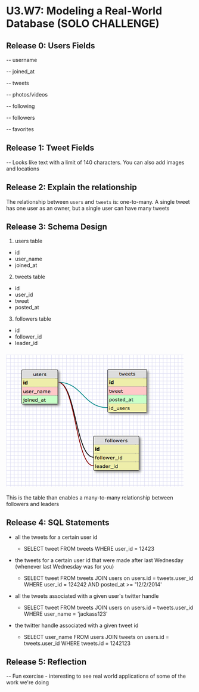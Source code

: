 # U3.W7: Modeling a Real-World Database (SOLO CHALLENGE)

## Release 0: Users Fields
-- username

-- joined_at

-- tweets

-- photos/videos

-- following

-- followers

-- favorites

<!-- Identify the fields Twitter collects data for -->

## Release 1: Tweet Fields
-- Looks like text with a limit of 140 characters. You can also add images and locations


## Release 2: Explain the relationship
The relationship between `users` and `tweets` is: one-to-many. A single tweet has one user as an owner, but a single user can have many tweets

<!-- because... -->

## Release 3: Schema Design
1. users table
  * id
  * user_name
  * joined_at

2. tweets table
  * id
  * user_id
  * tweet
  * posted_at

3. followers table
  * id
  * follower_id
  * leader_id

  ### ![Alt text](../imgs/solo_challenge_twitter.png)


This is the table than enables a many-to-many relationship between followers and leaders

<!-- Include your image (inline) of your schema -->

## Release 4: SQL Statements
- all the tweets for a certain user id
	- SELECT tweet FROM tweets WHERE user_id = 12423


- the tweets for a certain user id that were made after last Wednesday (whenever last Wednesday was for you)
	- SELECT tweet FROM tweets JOIN users on users.id = tweets.user_id WHERE user_id = 124242 AND posted_at >= '12/2/2014'


- all the tweets associated with a given user's twitter handle
	- SELECT tweet FROM tweets JOIN users on users.id = tweets.user_id WHERE user_name = 'jackass123'

- the twitter handle associated with a given tweet id 
	- SELECT user_name FROM users JOIN tweets on users.id = tweets.user_id WHERE tweets.id = 1242123


## Release 5: Reflection
-- Fun exercise - interesting to see real world applications of some of the work we're doing
<!-- Be sure to add your reflection here!!! -->